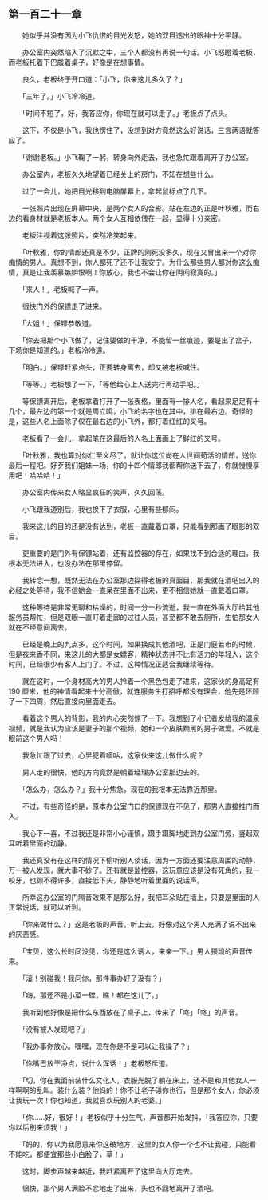 ## 第一百二十一章

　　她似乎并没有因为小飞仇恨的目光发怒，她的双目透出的眼神十分平静。

　　办公室内突然陷入了沉默之中，三个人都没有再说一句话。小飞怒瞪着老板，而老板托着下巴敲着桌子，好像是在想事情。

　　良久，老板终于开口道：「小飞，你来这儿多久了？」

　　「三年了。」小飞冷冷道。

　　「时间不短了，好，我答应你，你现在就可以走了。」老板点了点头。

　　这下，不仅是小飞，我也愣住了，没想到对方竟然这么好说话，三言两语就答应了。

　　「谢谢老板。」小飞鞠了一躬，转身向外走去，我也急忙跟着离开了办公室。

　　办公室内，老板久久地望着已经关上的房门，不知在想些什么。

　　过了一会儿，她把目光移到电脑屏幕上，拿起鼠标点了几下。

　　一张照片出现在屏幕中央，是两个女人的合影。站在左边的正是叶秋雅，而右边的看身材就是老板本人。两个女人互相依偎在一起，显得十分亲密。

　　老板注视着这张照片，突然冷笑起来。

　　「叶秋雅，你的情郎还真是不少，正牌的刚死没多久，现在又冒出来一个对你痴情的男人。真想不到，你人都死了还不让我安宁。为什么那些男人都对你这么痴情，真是让我羡慕嫉妒恨啊！你放心，我也不会让你在阴间寂寞的。」

　　「来人！」老板喊了一声。

　　很快门外的保镖走了进来。

　　「大姐！」保镖恭敬道。

　　「你去把那个小飞做了，记住要做的干净，不能留一丝痕迹，要是出了岔子，下场你是知道的。」老板冷冷道。

　　「明白。」保镖赶紧点头，正要转身离去，却又被老板喊住。

　　「等等。」老板想了一下，「等他给心上人送完行再动手吧。」

　　等保镖离开后，老板拿着打开了一张表格，里面有一排人名，看起来足足有十几个，最左边的第一个就是周立鸣，小飞的名字也在其中，排在最右边。奇怪的是，这些人名上面除了仅在最右边的小飞外，都打着红红的叉号。

　　老板看了一会儿，拿起笔在这最后的人名上面画上了鲜红的叉号。

　　「叶秋雅，我也算对你仁至义尽了，就让你这位尚在人世间苟活的情郎，送你最后一程吧。好歹我们姐妹一场，你的十四个情郎我都帮你送下去了，你就慢慢享用吧！哈哈哈！」

　　办公室内传来女人略显疯狂的笑声，久久回荡。

　　小飞跟我道别后，我也换下了衣服，心里有些郁闷。

　　我来这儿的目的还是没有达到，老板一直戴着口罩，只能看到那画了眼影的双目。

　　更重要的是门外有保镖站着，还有监控器的存在，如果找不到合适的理由，我根本无法进入，也没办法在那里停留。

　　我转念一想，既然无法在办公室那边探得老板的真面目，那我就在酒吧出入的必经之处等待，我不信她会一直呆在里面不出来，更不相信她就一直戴着口罩。

　　这种等待是非常无聊和枯燥的，时间一分一秒流逝，我一直在外面大厅给其他服务员帮忙，但是双眼一直盯着走廊的过往人员，甚至都不敢去厕所，生怕那女人就在不经意间离去。

　　已经是晚上的九点多，这个时间，如果换成其他酒吧，正是门庭若市的时候，但是夜来香不同，来这儿的大都是女嫖客，精神状态并不比有活力的年轻人，这个时间，已经很少有客人上门了。不过，这种情况正适合我继续等待。

　　就在这时，一个身材高大的男人拎着一个黑色包走了进来，这家伙的身高足有190 厘米，他的神情看起来十分高傲，就连服务生打招呼都没有理会，他先是环顾了一下四周，然后直接向里面走去。

　　看着这个男人的背影，我的内心突然惊了一下。我想到了小记者发给我的温泉视频，就是我认为应该是妻子的那个视频，她和一个皮肤黝黑的男子做爱。不就是眼前这个男人吗！

　　我急忙跟了过去，心里犯着嘀咕，这家伙来这儿做什么呢？

　　男人走的很快，他的方向竟然是朝着经理办公室那边去的。

　　「怎么办，怎么办？」我十分焦急，现在的我根本无法靠近那里。

　　不过，有些奇怪的是，原本办公室门口的保镖现在不见了，那男人直接推门而入。

　　我心下一喜，不过我还是非常小心谨慎，蹑手蹑脚地走到办公室门旁，竖起双耳听着里面的动静。

　　我还真没有在这样的情况下偷听别人谈话，因为一方面还要注意周围的动静，万一被人发现，就大事不妙了。还有就是监控器，这玩意应该是没有死角的，我一咬牙，也顾不得许多，直接低下头，静静地听着里面的说话声。

　　所幸这办公室的门隔音效果不是那么好，我把耳朵贴在墙上，只要是里面的人正常说话，就可以听到。

　　「你来做什么？」这是老板的声音，听上去，好像对这个男人充满了说不出来的厌恶感。

　　「宝贝，这么长时间没见，你还是这么诱人，来亲一下。」男人猥琐的声音传来。

　　「滚！别碰我！我问你，那件事办好了没有？」

　　「嗨，那还不是小菜一碟，瞧！都在这儿了。」

　　我听到他好像是把什么东西放在了桌子上，传来了「咚」「咚」的声音。

　　「没有被人发现吧？」

　　「我办事你放心。嘿嘿，现在你是不是可以让我操了？」

　　「你嘴巴放干净点，说什么浑话！」老板怒斥道。

　　「切，你在我面前装什么文化人，衣服光脱了躺在床上，还不是和其他女人一样啊啊的乱叫。装什么装？他妈的！你不让老子碰你也行，但是那个女人，你必须让我玩一次！你也知道，我就喜欢玩别人的老婆。」

　　「你……好，很好！」老板似乎十分生气，声音都开始发抖，「我答应你，只要你以后别来烦我！」

　　「妈的，你以为我愿意来你这破地方，这里的女人你一个也不让我碰，只能看不能吃，都便宜那些小白脸了，草！」

　　这时，脚步声越来越近，我赶紧离开了这里向大厅走去。

　　很快，那个男人满脸不忿地走了出来，头也不回地离开了酒吧。

